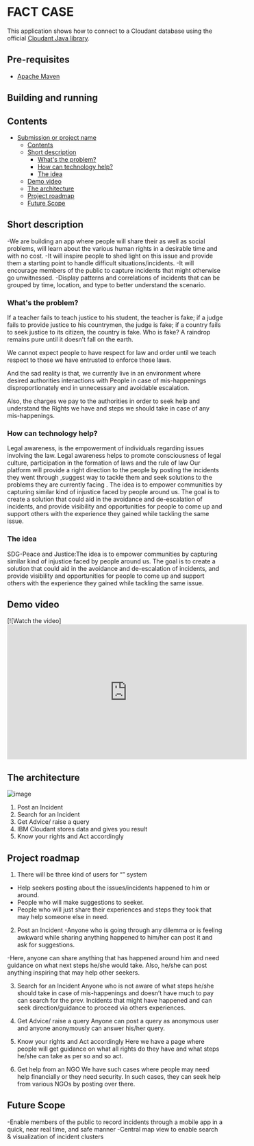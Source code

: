 # FACT CASE

This application shows how to connect to a Cloudant database using the official [Cloudant Java library](https://github.com/cloudant/java-cloudant).

## Pre-requisites

* [Apache Maven](https://maven.apache.org/)

## Building and running

## Contents

- [Submission or project name](#submission-or-project-name)
  - [Contents](#contents)
  - [Short description](#short-description)
    - [What's the problem?](#whats-the-problem)
    - [How can technology help?](#how-can-technology-help)
    - [The idea](#the-idea)
  - [Demo video](#demo-video)
  - [The architecture](#the-architecture)
  - [Project roadmap](#project-roadmap)
  - [Future Scope](#future-scope)
  

## Short description

-We are building an app where people will share their as well as social problems, will learn about the various human rights in a desirable time and with no cost.
-It will inspire people to shed light on this issue and provide them a starting point to handle difficult situations/incidents.
-It will encourage members of the public to capture incidents that might otherwise go unwitnessed.
-Display patterns and correlations of incidents that can be grouped by time, location, and type to better understand the scenario.


### What's the problem?

If a teacher fails to teach justice to his student, the teacher is fake; if a judge fails to provide justice to his countrymen, the judge is fake; if a country fails to seek justice to its citizen, the country is fake. Who is fake? A raindrop remains pure until it doesn’t fall on the earth.

We cannot expect people to have respect for law and order until we teach respect to those we have entrusted to enforce those laws.

And the sad reality is that, we currently live in an environment where desired authorities interactions with People in case of mis-happenings disproportionately end in unnecessary and avoidable escalation.

Also, the charges we pay to the authorities in order to seek help and understand the Rights we have and steps we should take in case of any mis-happenings. 


### How can technology help?

Legal awareness, is the empowerment of individuals regarding issues involving the law. Legal awareness helps to promote consciousness of legal culture, participation in the formation of laws and the rule of law 
Our platform will provide a right direction to the people by posting the incidents they  went through ,suggest way to tackle them  and seek solutions to the problems they are currently facing .
The idea is to empower communities by capturing similar kind of injustice faced by people around us. The goal is to create a solution that could aid in the avoidance and de-escalation of incidents, and provide visibility and opportunities for people to come up and support others with the experience they gained while tackling the same issue.


### The idea
SDG-Peace and Justice:The idea is to empower communities by capturing similar kind of injustice faced by people around us. The goal is to create a solution that could aid in the avoidance and de-escalation of incidents, and provide visibility and opportunities for people to come up and support others with the experience they gained while tackling the same issue.
## Demo video

[![Watch the video] <iframe width="560" height="315" src="https://www.youtube.com/embed/2nPC_KJYwgw" title="YouTube video player" frameborder="0" allow="accelerometer; autoplay; clipboard-write; encrypted-media; gyroscope; picture-in-picture" allowfullscreen></iframe>

## The architecture
![image](https://user-images.githubusercontent.com/9826319/122588032-38a82d80-d07c-11eb-8f9b-5f72cc3810df.png)


1.	Post an Incident 
2.	Search for an Incident 
3.	Get Advice/ raise a query 
4.  IBM Cloudant stores data and gives you result
5. 	Know your rights and Act accordingly

## Project roadmap

1.	There will be three kind of users for “” system
-	Help seekers posting about the issues/incidents happened to him or around.
-	People who will make suggestions to seeker.
-	People who will just share their experiences and steps they took that may help someone else in need. 
2.	Post an Incident 
-Anyone who is going through any dilemma or is feeling awkward while sharing anything happened to him/her can post it and ask for suggestions.

-Here, anyone can share anything that has happened around him and need guidance on what next steps he/she would take. Also, he/she can post anything inspiring that may help other seekers.

3.	Search for an Incident 
Anyone who is not aware of what steps he/she should take in case of mis-happenings and doesn’t have much to pay can search for the prev. Incidents that might have happened and can seek direction/guidance to proceed via others experiences.

4.	Get Advice/ raise a query 
Anyone can post a query as anonymous user and anyone anonymously can answer his/her query.

5.	Know your rights and Act accordingly
Here we have a page where people will get guidance on what all rights do they have and what steps he/she can take as per so and so act.

6.	Get help from an NGO
We have such cases where people may need help financially or they need security. In such cases, they can seek help from various NGOs by posting over there.  


## Future Scope
-Enable members of the public to record incidents through a mobile app in a quick, near real   time, and safe manner
-Central map view to enable search & visualization of incident clusters



